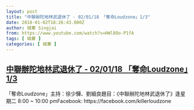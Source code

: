 ```yaml
---
layout: post
title: "中聯辦陀地林武退休了 - 02/01/18 「奪命Loudzone」1/3"
date: 2018-01-02T18:26:43.000Z
author: 城寨 Singjai
from: https://www.youtube.com/watch?v=HWl8Oo-P1fA
tags: [ 城寨 ]
categories: [ 城寨 ]
---
```

<!--1514917603000-->
[中聯辦陀地林武退休了 - 02/01/18 「奪命Loudzone」1/3](https://www.youtube.com/watch?v=HWl8Oo-P1fA)
------

<div>
「奪命Loudzone」主持：徐少驊、劉細良題目：《中聯辦陀地林武退休了》逢星期二 8:00 ~ 10:00 pmFacebook: https://facebook.com/killerloudzone
</div>
